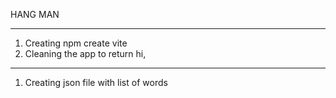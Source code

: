 HANG MAN

---

1. Creating npm create vite
2. Cleaning the app to return hi,

---

1. Creating json file with list of words
